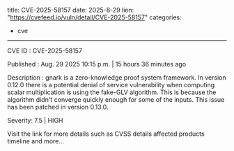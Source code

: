  
title: CVE-2025-58157
date: 2025-8-29
lien: "https://cvefeed.io/vuln/detail/CVE-2025-58157"
categories:
  - cve
---

CVE ID : CVE-2025-58157

Published :  Aug. 29
2025
10:15 p.m. | 15 hours
36 minutes ago

Description : gnark is a zero-knowledge proof system framework. In version 0.12.0
there is a potential denial of service vulnerability when computing scalar multiplication is using the fake-GLV algorithm. This is because the algorithm didn't converge quickly enough for some of the inputs. This issue has been patched in version 0.13.0.

Severity: 7.5 | HIGH

Visit the link for more details
such as CVSS details
affected products
timeline
and more...
